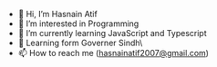 - 👋 Hi, I’m Hasnain Atif
- 👀 I’m interested in Programming
- 🌱 I’m currently learning JavaScript and Typescript
- 💞️ Learning form Governer Sindh\
- 📫 How to reach me (hasnainatif2007@gmail.com)

